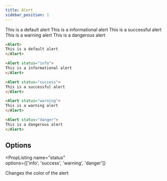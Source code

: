 ```yaml
---
title: Alert
sidebar_position: 1
---
```


<DocTab>
    <div slot='preview'>
<Alert>
This is a default alert
</Alert>

<Alert status="info">
This is a informational alert
</Alert>

<Alert status="success">
This is a successful alert
</Alert>

<Alert status="warning">
This is a warning alert
</Alert>

<Alert status="danger">
This is a dangerous alert
</Alert>
    </div>

```markdown
<Alert>
This is a default alert
</Alert>

<Alert status="info">
This is a informational alert
</Alert>

<Alert status="success">
This is a successful alert
</Alert>

<Alert status="warning">
This is a warning alert
</Alert>

<Alert status="danger">
This is a dangerous alert
</Alert>
```
</DocTab>

## Options

<PropListing
    name="status"  
    options={['info', 'success', 'warning', 'danger']}
>

Changes the color of the alert

</PropListing>